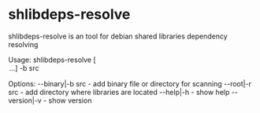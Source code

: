 # shlibdeps-resolve
shlibdeps-resolve is an tool for debian shared libraries dependency resolving

Usage: shlibdeps-resolve [<option>...] -b src
    
Options:
    --binary|-b   src - add binary file or directory for scanning 
    --root|-r     src - add directory where libraries are located
    --help|-h         - show help
    --version|-v      - show version
